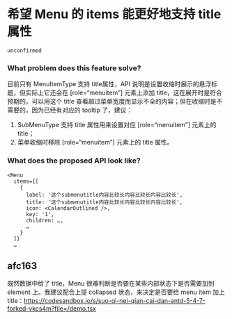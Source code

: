 # 希望 Menu 的 items 能更好地支持 title 属性

`unconfirmed`

### What problem does this feature solve?

目前只有 MenuItemType 支持 title属性，API 说明是设置收缩时展示的悬浮标题，但实际上它还会在 [role=“menuitem”] 元素上添加 title，这在展开时是符合预期的，可以用这个 title 查看超过菜单宽度而显示不全的内容；但在收缩时是不需要的，因为已经有对应的 tooltip 了，建议：

1. SubMenuType 支持 title 属性用来设置对应 [role=“menuitem”] 元素上的 title；
2. 菜单收缩时移除 [role=“menuitem”] 元素上的 title 属性。

### What does the proposed API look like?

```
<Menu
  items={[
    {
      label: '这个submenutitle内容比较长内容比较长内容比较长',
      title: '这个submenutitle内容比较长内容比较长内容比较长',
      icon: <CalendarOutlined />,
      key: '1',
      children: …,
      …
    }
  ]}
  …
```

<!-- generated by ant-design-issue-helper. DO NOT REMOVE -->

## afc163

既然数据中给了 title，Menu 很难判断是否要在某些内部状态下是否需要加到 element 上。我建议配合上提 collapsed 状态，来决定是否要给 menu item 加上 title：https://codesandbox.io/s/suo-qi-nei-qian-cai-dan-antd-5-4-7-forked-vkcs4m?file=/demo.tsx
